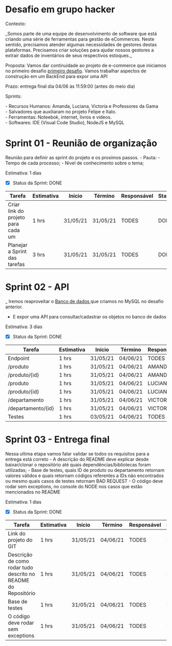 # Desafio em grupo hacker 


Contexto:
 <p> _Somos parte de uma equipe de desenvolvimento de software que está criando uma série de ferramentas para gestão de eCommerces. Neste sentido, precisamos atender algumas necessidades de gestores destas plataformas. Precisamos criar soluções para ajudar nossos gestores a extrair dados de inventários de seus respectivos estoques._ </p>
 

Proposta: Vamos dar continuidade ao projeto de e-commerce que iniciamos no primeiro desafio
<a href="https://github.com/srtakatsumi/Gamma_Challenge">primeiro desafio</a>. Vamos trabalhar aspectos de construção em um BackEnd para expor uma API

Prazo: entrega final dia 04/06 às 11:59:00 (antes do meio dia)


<p>Sprints: <br></p>
       - Recursos Humanos:  Amanda, Luciana, Victoria e Professores da Gama <br> 
       - Salvadores que auxiliaram no projeto Felipe e Italo. <br>
       - Ferramentas: Noteebok, internet, livros e vídeos. <br>
       - Softwares: IDE (Visual Code Studio), NodeJS e MySQL <br>
       

# Sprint 01 - Reunião de organização

  Reunião para definir as sprint do projeto e os proximos passos.
     - Pauta: 
            - Tempo de cada processo;
            - Nivel de conhecimento sobre o tema;
            
  
  Estimativa: 1 dias
   - [x] Status da Sprint: DONE


|                        Tarefa                           | Estimativa |  Início  |  Término  | Responsável |    Status    |
|---------------------------------------------------------|------------|----------|-----------|-------------|--------------|
|Criar link do projeto para cada um                       |    1 hrs   | 31/05/21 |  31/05/21 |    TODES    |     DONE     |
|Planejar a Sprint das tarefas                            |    3 hrs   | 31/05/21 |  31/05/21 |    TODES    |     DONE     |



# Sprint 02 - API 

  _ Iremos reaproveitar o <a href="https://github.com/srtakatsumi/Gamma_Challenge/tree/main/Atividade-parte-III"> Banco de dados </a>  que criamos no MySQL no desafio anterior.
  - E expor uma API para consultar/cadastrar os objetos no banco de dados


 Estimativa: 3 dias
   - [x] Status da Sprint: DONE 

|                            Tarefa                             | Estimativa |  Início  |  Término  | Responsável |   Status     |
|---------------------------------------------------------------|------------|----------|-----------|-------------|--------------|
|Endpoint                                                       |    1 hrs   | 31/05/21 |  04/06/21 |    TODES    |      DONE    |
|/produto                                                       |    1 hrs   | 31/05/21 |  04/06/21 |    AMANDA   |      DONE    |
|/produto/{id}                                                  |    1 hrs   | 31/05/21 |  04/06/21 |    AMANDA   |      DONE    |
|/produto                                                       |    1 hrs   | 31/05/21 |  04/06/21 |    LUCIANA  |      DONE    |
|/produto/{id}                                                  |    1 hrs   | 31/05/21 |  04/06/21 |    LUCIANA  |      DONE    |
|/departamento                                                  |    1 hrs   | 31/05/21 |  04/06/21 |   VICTORIA  |      DONE    |
|/departamento/{id}                                             |    1 hrs   | 31/05/21 |  04/06/21 |   VICTORIA  |      DONE    |
|Testes                                                         |    1 hrs   | 03/05/21 |  04/06/21 |    TODES    |      DONE    |

# Sprint 03 - Entrega final 
  Nessa ultima etapa vamos falar validar se todos os requisitos para a entrega está correto
    - A descrição do README deve explicar desde baixar/clonar o repositório até quais dependências/bibliotecas foram utilizadas;
    - Base de testes, quais ID de produto ou departamento retornam valores válidos e quais retornam códigos referentes a IDs não encontrados ou mesmo quais casos de testes retornam BAD REQUEST
    - O código deve rodar sem exceptions, no console do NODE nos casos que estão mencionados no README
    
 Estimativa: 1 dias
   - [x] Status da Sprint: DONE 

|                            Tarefa                             | Estimativa |  Início  |  Término  | Responsável |   Status     |
|---------------------------------------------------------------|------------|----------|-----------|-------------|--------------|
|Link do projeto do GIT                                         |    1 hrs   | 31/05/21 |  04/06/21 |    TODES    |      DONE    |
|Descrição de como rodar tudo descrito no README do Repositório |    1 hrs   | 31/05/21 |  04/06/21 |    TODES    |      DONE    |
|Base de testes                                                 |    1 hrs   | 31/05/21 |  04/06/21 |    TODES    |      DONE    |
|O código deve rodar sem exceptions                             |    1 hrs   | 31/05/21 |  04/06/21 |    TODES    |      DONE    |

